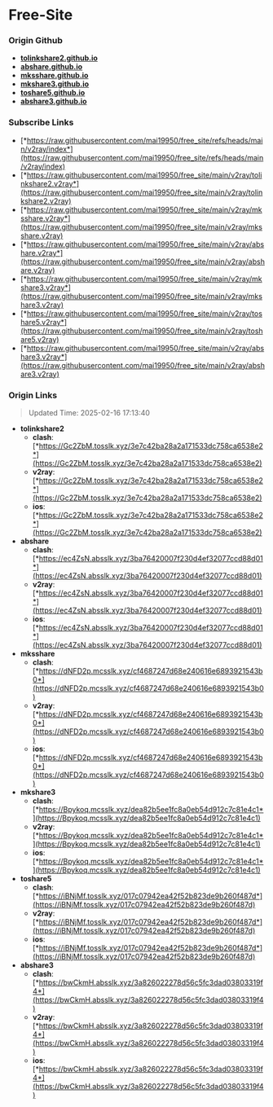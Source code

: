 # Free-Site

### Origin Github

- [**tolinkshare2.github.io**](https://github.com/tolinkshare2/tolinkshare2.github.io)
- [**abshare.github.io**](https://github.com/abshare/abshare.github.io)
- [**mksshare.github.io**](https://github.com/mksshare/mksshare.github.io)
- [**mkshare3.github.io**](https://github.com/mkshare3/mkshare3.github.io)
- [**toshare5.github.io**](https://github.com/toshare5/toshare5.github.io)
- [**abshare3.github.io**](https://github.com/abshare3/abshare3.github.io)

### Subscribe Links

- [*https://raw.githubusercontent.com/mai19950/free_site/refs/heads/main/v2ray/index*](https://raw.githubusercontent.com/mai19950/free_site/refs/heads/main/v2ray/index)
- [*https://raw.githubusercontent.com/mai19950/free_site/main/v2ray/tolinkshare2.v2ray*](https://raw.githubusercontent.com/mai19950/free_site/main/v2ray/tolinkshare2.v2ray)
- [*https://raw.githubusercontent.com/mai19950/free_site/main/v2ray/mksshare.v2ray*](https://raw.githubusercontent.com/mai19950/free_site/main/v2ray/mksshare.v2ray)
- [*https://raw.githubusercontent.com/mai19950/free_site/main/v2ray/abshare.v2ray*](https://raw.githubusercontent.com/mai19950/free_site/main/v2ray/abshare.v2ray)
- [*https://raw.githubusercontent.com/mai19950/free_site/main/v2ray/mkshare3.v2ray*](https://raw.githubusercontent.com/mai19950/free_site/main/v2ray/mkshare3.v2ray)
- [*https://raw.githubusercontent.com/mai19950/free_site/main/v2ray/toshare5.v2ray*](https://raw.githubusercontent.com/mai19950/free_site/main/v2ray/toshare5.v2ray)
- [*https://raw.githubusercontent.com/mai19950/free_site/main/v2ray/abshare3.v2ray*](https://raw.githubusercontent.com/mai19950/free_site/main/v2ray/abshare3.v2ray)

### Origin Links

> Updated Time: 2025-02-16 17:13:40

- **tolinkshare2**
  - **clash**: [*https://Gc2ZbM.tosslk.xyz/3e7c42ba28a2a171533dc758ca6538e2*](https://Gc2ZbM.tosslk.xyz/3e7c42ba28a2a171533dc758ca6538e2)
  - **v2ray**: [*https://Gc2ZbM.tosslk.xyz/3e7c42ba28a2a171533dc758ca6538e2*](https://Gc2ZbM.tosslk.xyz/3e7c42ba28a2a171533dc758ca6538e2)
  - **ios**: [*https://Gc2ZbM.tosslk.xyz/3e7c42ba28a2a171533dc758ca6538e2*](https://Gc2ZbM.tosslk.xyz/3e7c42ba28a2a171533dc758ca6538e2)
- **abshare**
  - **clash**: [*https://ec4ZsN.absslk.xyz/3ba76420007f230d4ef32077ccd88d01*](https://ec4ZsN.absslk.xyz/3ba76420007f230d4ef32077ccd88d01)
  - **v2ray**: [*https://ec4ZsN.absslk.xyz/3ba76420007f230d4ef32077ccd88d01*](https://ec4ZsN.absslk.xyz/3ba76420007f230d4ef32077ccd88d01)
  - **ios**: [*https://ec4ZsN.absslk.xyz/3ba76420007f230d4ef32077ccd88d01*](https://ec4ZsN.absslk.xyz/3ba76420007f230d4ef32077ccd88d01)
- **mksshare**
  - **clash**: [*https://dNFD2p.mcsslk.xyz/cf4687247d68e240616e6893921543b0*](https://dNFD2p.mcsslk.xyz/cf4687247d68e240616e6893921543b0)
  - **v2ray**: [*https://dNFD2p.mcsslk.xyz/cf4687247d68e240616e6893921543b0*](https://dNFD2p.mcsslk.xyz/cf4687247d68e240616e6893921543b0)
  - **ios**: [*https://dNFD2p.mcsslk.xyz/cf4687247d68e240616e6893921543b0*](https://dNFD2p.mcsslk.xyz/cf4687247d68e240616e6893921543b0)
- **mkshare3**
  - **clash**: [*https://Bpykoq.mcsslk.xyz/dea82b5ee1fc8a0eb54d912c7c81e4c1*](https://Bpykoq.mcsslk.xyz/dea82b5ee1fc8a0eb54d912c7c81e4c1)
  - **v2ray**: [*https://Bpykoq.mcsslk.xyz/dea82b5ee1fc8a0eb54d912c7c81e4c1*](https://Bpykoq.mcsslk.xyz/dea82b5ee1fc8a0eb54d912c7c81e4c1)
  - **ios**: [*https://Bpykoq.mcsslk.xyz/dea82b5ee1fc8a0eb54d912c7c81e4c1*](https://Bpykoq.mcsslk.xyz/dea82b5ee1fc8a0eb54d912c7c81e4c1)
- **toshare5**
  - **clash**: [*https://iBNjMf.tosslk.xyz/017c07942ea42f52b823de9b260f487d*](https://iBNjMf.tosslk.xyz/017c07942ea42f52b823de9b260f487d)
  - **v2ray**: [*https://iBNjMf.tosslk.xyz/017c07942ea42f52b823de9b260f487d*](https://iBNjMf.tosslk.xyz/017c07942ea42f52b823de9b260f487d)
  - **ios**: [*https://iBNjMf.tosslk.xyz/017c07942ea42f52b823de9b260f487d*](https://iBNjMf.tosslk.xyz/017c07942ea42f52b823de9b260f487d)
- **abshare3**
  - **clash**: [*https://bwCkmH.absslk.xyz/3a826022278d56c5fc3dad03803319f4*](https://bwCkmH.absslk.xyz/3a826022278d56c5fc3dad03803319f4)
  - **v2ray**: [*https://bwCkmH.absslk.xyz/3a826022278d56c5fc3dad03803319f4*](https://bwCkmH.absslk.xyz/3a826022278d56c5fc3dad03803319f4)
  - **ios**: [*https://bwCkmH.absslk.xyz/3a826022278d56c5fc3dad03803319f4*](https://bwCkmH.absslk.xyz/3a826022278d56c5fc3dad03803319f4)
